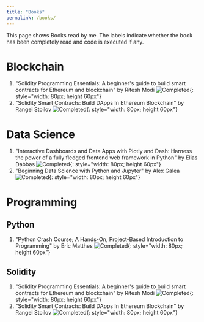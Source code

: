 ```yaml
---
title: "Books"
permalink: /books/
---
```


This page shows Books read by me. The labels indicate whether the book has been completely read and code is executed if any.

Blockchain
===========
1. "Solidity Programming Essentials: A beginner's guide to build smart contracts for Ethereum and blockchain" by Ritesh Modi ![Completed](https://thumbs.dreamstime.com/b/completed-sign-sticker-stamp-vector-texture-171675116.jpg){: style="width: 80px; height 60px"}
2. "Solidity Smart Contracts: Build DApps In Ethereum Blockchain" by Rangel Stoilov  ![Completed](https://thumbs.dreamstime.com/b/completed-sign-sticker-stamp-vector-texture-171675116.jpg){: style="width: 80px; height 60px"}


Data Science
===========
1. "Interactive Dashboards and Data Apps with Plotly and Dash: Harness the power of a fully fledged frontend web framework in Python" by Elias Dabbas  ![Completed](https://thumbs.dreamstime.com/b/completed-sign-sticker-stamp-vector-texture-171675116.jpg){: style="width: 80px; height 60px"} 
2. "Beginning Data Science with Python and Jupyter" by Alex Galea ![Completed](https://thumbs.dreamstime.com/b/completed-sign-sticker-stamp-vector-texture-171675116.jpg){: style="width: 80px; height 60px"} 

Programming
===========

Python
---------------
1. "Python Crash Course; A Hands-On, Project-Based Introduction to Programming" by Eric Matthes ![Completed](https://thumbs.dreamstime.com/b/completed-sign-sticker-stamp-vector-texture-171675116.jpg){: style="width: 80px; height 60px"} 


Solidity
---------------
1. "Solidity Programming Essentials: A beginner's guide to build smart contracts for Ethereum and blockchain" by Ritesh Modi ![Completed](https://thumbs.dreamstime.com/b/completed-sign-sticker-stamp-vector-texture-171675116.jpg){: style="width: 80px; height 60px"}
2. "Solidity Smart Contracts: Build DApps In Ethereum Blockchain" by Rangel Stoilov  ![Completed](https://thumbs.dreamstime.com/b/completed-sign-sticker-stamp-vector-texture-171675116.jpg){: style="width: 80px; height 60px"}

